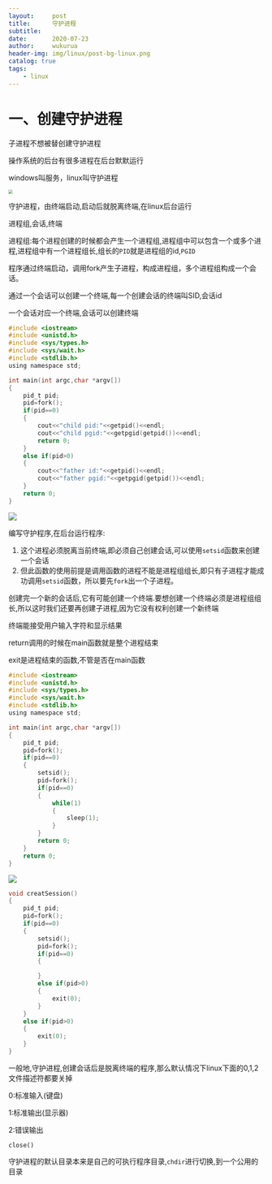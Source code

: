 ```yaml
---
layout:     post
title:      守护进程
subtitle:   
date:       2020-07-23
author:     wukurua
header-img: img/linux/post-bg-linux.png
catalog: true
tags:
    - linux
---
```


# 一、创建守护进程

子进程不想被替创建守护进程

操作系统的后台有很多进程在后台默默运行

windows叫服务，linux叫守护进程

<img src="https://cdn.jsdelivr.net/gh/wukurua/cloudimg@master/img/20200723200752.png" style="zoom: 50%;" />

守护进程，由终端启动,启动后就脱离终端,在linux后台运行

进程组,会话,终端

进程组:每个进程创建的时候都会产生一个进程组,进程组中可以包含一个或多个进程,进程组中有一个进程组长,组长的`PID`就是进程组的id,`PGID`

程序通过终端启动，调用fork产生子进程，构成进程组，多个进程组构成一个会话。

通过一个会话可以创建一个终端,每一个创建会话的终端叫SID,会话id

一个会话对应一个终端,会话可以创建终端

```c
#include <iostream>
#include <unistd.h>
#include <sys/types.h>
#include <sys/wait.h>
#include <stdlib.h>
using namespace std;

int main(int argc,char *argv[])
{
    pid_t pid;
    pid=fork();
    if(pid==0)
    {
        cout<<"child pid:"<<getpid()<<endl;
        cout<<"child pgid:"<<getpgid(getpid())<<endl;
        return 0;
    }
    else if(pid>0)
    {
        cout<<"father id:"<<getpid()<<endl;
        cout<<"father pgid:"<<getpgid(getpid())<<endl;
    }
    return 0;
}
```

![](https://cdn.jsdelivr.net/gh/wukurua/cloudimg@master/img/20200723204440.png)

编写守护程序,在后台运行程序:

1. 这个进程必须脱离当前终端,即必须自己创建会话,可以使用`setsid`函数来创建一个会话
2. 但此函数的使用前提是调用函数的进程不能是进程组组长,即只有子进程才能成功调用`setsid`函数，所以要先`fork`出一个子进程。

创建完一个新的会话后,它有可能创建一个终端.要想创建一个终端必须是进程组组长,所以这时我们还要再创建子进程,因为它没有权利创建一个新终端

终端能接受用户输入字符和显示结果

return调用的时候在main函数就是整个进程结束

exit是进程结束的函数,不管是否在main函数

```c
#include <iostream>
#include <unistd.h>
#include <sys/types.h>
#include <sys/wait.h>
#include <stdlib.h>
using namespace std;

int main(int argc,char *argv[])
{
    pid_t pid;
    pid=fork();
    if(pid==0)
    {
        setsid();
        pid=fork();
        if(pid==0)
        {
            while(1)
            {
                sleep(1);
            }
        }
        return 0;
    }
    return 0;
}

```



![](https://cdn.jsdelivr.net/gh/wukurua/cloudimg@master/img/20200723211639.png)



```c
void creatSession()
{
    pid_t pid;
    pid=fork();
    if(pid==0)
    {
        setsid();
        pid=fork();
        if(pid==0)
        {

        }
        else if(pid>0)
        {
            exit(0);
        }
    }
    else if(pid>0)
    {
        exit(0);
    }
}
```

一般地,守护进程,创建会话后是脱离终端的程序,那么默认情况下linux下面的0,1,2文件描述符都要关掉

0:标准输入(键盘)

1:标准输出(显示器)

2:错误输出

`close()`

守护进程的默认目录本来是自己的可执行程序目录,`chdir`进行切换,到一个公用的目录


